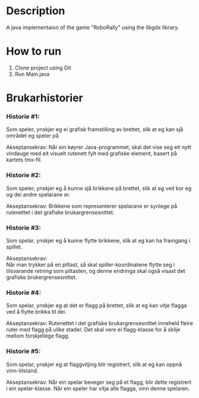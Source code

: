 # Description

A java implementaion of the game "RoboRally" using the libgdx library.


# How to run
1. Clone project using Git
2. Run Main.java



# Brukarhistorier
 
### Historie #1: 
Som speler, ynskjer eg ei grafisk framstilling av brettet,  slik at eg kan sjå området eg speler på 
 
Akseptansekrav: 
Når ein køyrer Java-programmet, skal det vise seg eit nytt vindauge med eit visuelt rutenett fylt med grafiske element, basert på kartets tmx-fil.
 
 
### Historie #2: 
Som speler, ynskjer eg å kunne sjå brikkene på brettet, slik at eg veit kor eg og dei andre spelarane er.
 
Akseptansekrav: 
Brikkene som representerer spelarane er synlege på rutenettet i det grafiske brukargrensesnittet.
 
### Historie #3: 
Som spelar, ynskjer eg å kunne flytte brikkene, slik at eg kan ha framgang i spillet.
 
Akseptansekrav:  
Når man trykker på en piltast, så skal spiller-koordinatene flytte seg i tilsvarande retning som piltasten, og denne endringa skal også visast det grafiske brukergrensesnittet.
 
### Historie #4: 
Som spelar, ynskjer eg at det er flagg på brettet, slik at eg kan vitje flagga ved å flytte brikka til dei. 
 
Akseptansekrav: 
Rutenettet i det grafiske brukargrensesnittet inneheld fleire ruter med flagg på ulike stader. Det skal vere ei flagg-klasse for å skilje mellom forskjellege flagg. 
 
### Historie #5: 
Som spelar, ynskjer eg at flaggvitjing blir registrert, slik at eg kan oppnå vinn-tilstand. 
 
Akseptansekrav: 
Når ein spelar beveger seg på et flagg, blir dette registrert i ein spelar-klasse. Når ein speler har vitja alle flagga, vinn denne spelaren.



